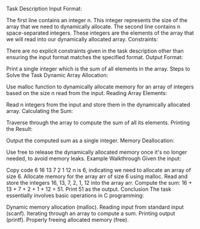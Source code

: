 Task Description
Input Format:

The first line contains an integer n. This integer represents the size of the array that we need to dynamically allocate.
The second line contains n space-separated integers. These integers are the elements of the array that we will read into our dynamically allocated array.
Constraints:

There are no explicit constraints given in the task description other than ensuring the input format matches the specified format.
Output Format:

Print a single integer which is the sum of all elements in the array.
Steps to Solve the Task
Dynamic Array Allocation:

Use malloc function to dynamically allocate memory for an array of integers based on the size n read from the input.
Reading Array Elements:

Read n integers from the input and store them in the dynamically allocated array.
Calculating the Sum:

Traverse through the array to compute the sum of all its elements.
Printing the Result:

Output the computed sum as a single integer.
Memory Deallocation:

Use free to release the dynamically allocated memory once it's no longer needed, to avoid memory leaks.
Example Walkthrough
Given the input:

Copy code
6
16 13 7 2 1 12
n is 6, indicating we need to allocate an array of size 6.
Allocate memory for the array arr of size 6 using malloc.
Read and store the integers 16, 13, 7, 2, 1, 12 into the array arr.
Compute the sum: 16 + 13 + 7 + 2 + 1 + 12 = 51.
Print 51 as the output.
Conclusion
The task essentially involves basic operations in C programming:

Dynamic memory allocation (malloc).
Reading input from standard input (scanf).
Iterating through an array to compute a sum.
Printing output (printf).
Properly freeing allocated memory (free).